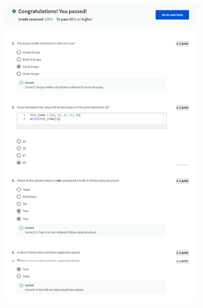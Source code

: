 ![](https://github.com/CrypticFate5/Meta-Back-End-Developer-Professional-Certificate/blob/main/C2-%20Programming%20in%20Python/W-2/Practice%20Quiz-%20Knowledge%20check:%20Functions%20and%20Data%20structures/ss2.png)
